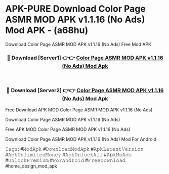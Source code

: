 # APK-PURE Download Color Page ASMR MOD APK v1.1.16 (No Ads) Mod APK - (a68hu)
Download Color Page ASMR MOD APK v1.1.16 (No Ads) Free Mod APK

<div align="center">
<h3>🔴 Download [Server1] 👉👉 <a href="https://apk-comot.site?title=Color_Page_ASMR_MOD_APK_v1.1.16_(No_Ads)">Color Page ASMR MOD APK v1.1.16 (No Ads) Mod Apk</a></h3><br>

<h3>🔴 Download [Server2] 👉👉 <a href="https://apk-comot.site?title=Color_Page_ASMR_MOD_APK_v1.1.16_(No_Ads)">Color Page ASMR MOD APK v1.1.16 (No Ads) Mod Apk</a></h3>
</div>


Free Download APK MOD Color Page ASMR MOD APK v1.1.16 (No Ads)

Download Color Page ASMR MOD APK v1.1.16 (No Ads) 

Free APK MOD Color Page ASMR MOD APK v1.1.16 (No Ads) 

Download Color Page ASMR MOD APK v1.1.16 (No Ads) Mod For Android

𝚃𝚊𝚐𝚜: #𝙼𝚘𝚍𝙰𝚙𝚔 #𝙳𝚘𝚠𝚗𝚕𝚘𝚊𝚍𝙼𝚘𝚍𝙰𝚙𝚔 #𝙰𝚙𝚔𝙻𝚊𝚝𝚎𝚜𝚝𝚅𝚎𝚛𝚜𝚒𝚘𝚗 #𝙰𝚙𝚔𝚄𝚗𝚕𝚒𝚖𝚒𝚝𝚎𝚍𝙼𝚘𝚗𝚎𝚢 #𝙰𝚙𝚔𝚄𝚗𝚕𝚘𝚌𝚔𝙰𝚕𝚕 #𝙰𝚙𝚔𝙽𝚘𝙰𝚍𝚜 #𝚄𝚗𝚕𝚘𝚌𝚔𝙿𝚛𝚎𝚖𝚒𝚞𝚖 #𝙵𝚘𝚛𝙰𝚗𝚍𝚛𝚘𝚒𝚍 #𝙵𝚛𝚎𝚎𝙳𝚘𝚠𝚗𝚕𝚘𝚊𝚍 #home_design_mod_apk